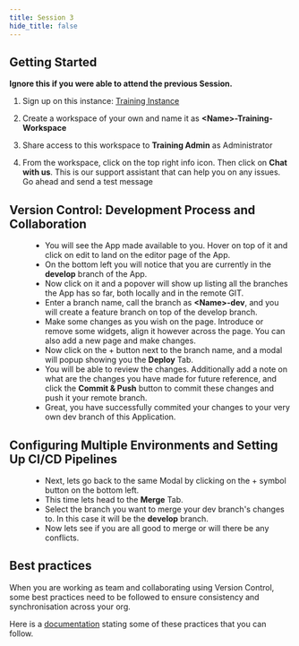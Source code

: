 ```yaml
---
title: Session 3
hide_title: false
---
```


<!-- vale off -->

## Getting Started 

**Ignore this if you were able to attend the previous Session.**

1. Sign up on this instance: [Training Instance](https://training.app.appsmith.com/user/signup)

2. Create a workspace of your own and name it as **\<Name\>-Training-Workspace**

3. Share access to this workspace to **Training Admin** as Administrator

4. From the workspace, click on the top right info icon. Then click on **Chat with us**. This is our support assistant that can help you on any issues. Go ahead and send a test message

##  Version Control: Development Process and Collaboration

<dd>

* You will see the App made available to you. Hover on top of it and click on edit to land on the editor page of the App.
* On the bottom left you will notice that you are currently in the **develop** branch of the App.
* Now click on it and a popover will show up listing all the branches the App has so far, both locally and in the remote GIT.
* Enter a branch name, call the branch as **\<Name\>-dev**, and you will create a feature branch on top of the develop branch.
* Make some changes as you wish on the page. Introduce or remove some widgets, align it however across the page. You can also add a new page and make changes.
* Now click on the + button next to the branch name, and a modal will popup showing you the **Deploy** Tab.
* You will be able to review the changes. Additionally add a note on what are the changes you have made for future reference, and click the **Commit & Push** button to commit these changes and push it your remote branch.
* Great, you have successfully commited your changes to your very own dev branch of this Application.

</dd>

## Configuring Multiple Environments and Setting Up CI/CD Pipelines

<dd>

* Next, lets go back to the same Modal by clicking on the + symbol button on the bottom left.
* This time lets head to the **Merge** Tab.
* Select the branch you want to merge your dev branch's changes to. In this case it will be the **develop** branch.
* Now lets see if you are all good to merge or will there be any conflicts.

</dd>

## Best practices

When you are working as team and collaborating using Version Control, some best practices need to be followed to ensure consistency and synchronisation across your org.

Here is a [documentation](https://www.appsmith.com/blog/appsmith-git-internal-tools-3) stating some of these practices that you can follow.
